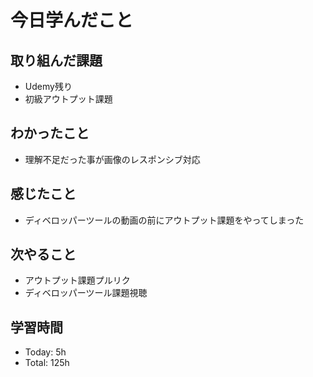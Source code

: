 # 今日学んだこと
## 取り組んだ課題
- Udemy残り
- 初級アウトプット課題
## わかったこと
- 理解不足だった事が画像のレスポンシブ対応
## 感じたこと
- ディベロッパーツールの動画の前にアウトプット課題をやってしまった
## 次やること
- アウトプット課題プルリク
- ディベロッパーツール課題視聴
## 学習時間
- Today: 5h
- Total: 125h